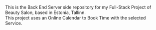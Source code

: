 This is the Back End Server side repository for my Full-Stack Project of Beauty Salon, based in Estonia, Tallinn. <br>
This project uses an Online Calendar to Book Time with the selected Service.
